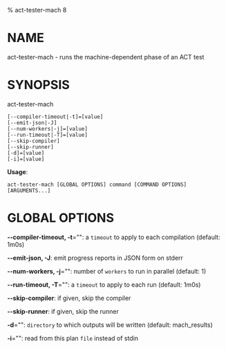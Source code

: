 % act-tester-mach 8

# NAME

act-tester-mach - runs the machine-dependent phase of an ACT test

# SYNOPSIS

act-tester-mach

```
[--compiler-timeout|-t]=[value]
[--emit-json|-J]
[--num-workers|-j]=[value]
[--run-timeout|-T]=[value]
[--skip-compiler]
[--skip-runner]
[-d]=[value]
[-i]=[value]
```

**Usage**:

```
act-tester-mach [GLOBAL OPTIONS] command [COMMAND OPTIONS] [ARGUMENTS...]
```

# GLOBAL OPTIONS

**--compiler-timeout, -t**="": a `timeout` to apply to each compilation (default: 1m0s)

**--emit-json, -J**: emit progress reports in JSON form on stderr

**--num-workers, -j**="": number of `workers` to run in parallel (default: 1)

**--run-timeout, -T**="": a `timeout` to apply to each run (default: 1m0s)

**--skip-compiler**: if given, skip the compiler

**--skip-runner**: if given, skip the runner

**-d**="": `directory` to which outputs will be written (default: mach_results)

**-i**="": read from this plan `file` instead of stdin

